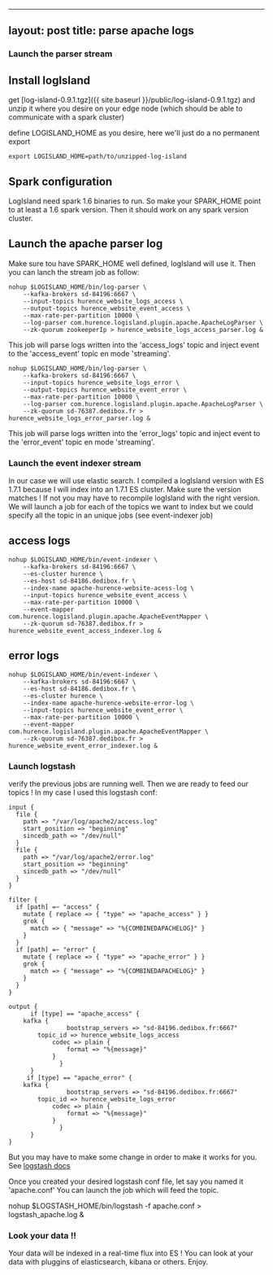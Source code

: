 ---
layout: post
title: parse apache logs
------------------------


### Launch the parser stream

## Install logIsland

get [log-island-0.9.1.tgz]({{ site.baseurl }}/public/log-island-0.9.1.tgz) 
and unzip it where you desire on your edge node 
(which should be able to communicate with a spark cluster)

define LOGISLAND_HOME as you desire, here we'll just do a no permanent export

    export LOGISLAND_HOME=path/to/unzipped-log-island

## Spark configuration

   LogIsland need spark 1.6 binaries to run. So make your SPARK_HOME
   point to at least a 1.6 spark version. Then it should work on any 
   spark version cluster.

## Launch the apache parser log

Make sure tou have SPARK_HOME well defined, logIsland will use it.
Then you can lanch the stream job as follow:

    nohup $LOGISLAND_HOME/bin/log-parser \
        --kafka-brokers sd-84196:6667 \
        --input-topics hurence_website_logs_access \
        --output-topics hurence_website_event_access \
        --max-rate-per-partition 10000 \
        --log-parser com.hurence.logisland.plugin.apache.ApacheLogParser \
        --zk-quorum zookeeperIp > hurence_website_logs_access_parser.log &
    
This job will parse logs written into the 'access_logs'
topic and inject event to the 'access_event' topic en mode 'streaming'.
    
    nohup $LOGISLAND_HOME/bin/log-parser \
        --kafka-brokers sd-84196:6667 \
        --input-topics hurence_website_logs_error \
        --output-topics hurence_website_event_error \
        --max-rate-per-partition 10000 \
        --log-parser com.hurence.logisland.plugin.apache.ApacheLogParser \
        --zk-quorum sd-76387.dedibox.fr > hurence_website_logs_error_parser.log &
    
This job will parse logs written into the 'error_logs'
topic and inject event to the 'error_event' topic en mode 'streaming'.



### Launch the event indexer stream

In our case we will use elastic search. I compiled a logIsland version with
ES 1.7.1 because I will index into an 1.7.1 ES cluster. Make sure the version
matches ! If not you may have to recompile logIsland with the right version.
We will launch a job for each of the topics we want to index but we could
specify all the topic in an unique jobs (see event-indexer job)

## access logs

    nohup $LOGISLAND_HOME/bin/event-indexer \
        --kafka-brokers sd-84196:6667 \
        --es-cluster hurence \
        --es-host sd-84186.dedibox.fr \
        --index-name apache-hurence-website-acess-log \
        --input-topics hurence_website_event_access \
        --max-rate-per-partition 10000 \
        --event-mapper com.hurence.logisland.plugin.apache.ApacheEventMapper \
        --zk-quorum sd-76387.dedibox.fr > hurence_website_event_access_indexer.log &
    
## error logs

    nohup $LOGISLAND_HOME/bin/event-indexer \
        --kafka-brokers sd-84196:6667 \
        --es-host sd-84186.dedibox.fr \
        --es-cluster hurence \
        --index-name apache-hurence-website-error-log \
        --input-topics hurence_website_event_error \
        --max-rate-per-partition 10000 \
        --event-mapper com.hurence.logisland.plugin.apache.ApacheEventMapper \
        --zk-quorum sd-76387.dedibox.fr > hurence_website_event_error_indexer.log &


### Launch logstash

verify the previous jobs are running well. Then we are ready to feed
our topics ! In my case I used this logstash conf:

    input {
      file {
        path => "/var/log/apache2/access.log"
        start_position => "beginning"
        sincedb_path => "/dev/null"
      }
      file {
        path => "/var/log/apache2/error.log"
        start_position => "beginning"
        sincedb_path => "/dev/null"
      }
    }
    
    filter {
      if [path] =~ "access" {
        mutate { replace => { "type" => "apache_access" } }
        grok {
          match => { "message" => "%{COMBINEDAPACHELOG}" }
        }
      }
      if [path] =~ "error" {
        mutate { replace => { "type" => "apache_error" } }
        grok {
          match => { "message" => "%{COMBINEDAPACHELOG}" }
        }
      }
    }
    
    output {
          if [type] == "apache_access" {
    	kafka {
                    bootstrap_servers => "sd-84196.dedibox.fr:6667"
    		topic_id => hurence_website_logs_access
            	codec => plain {
               		format => "%{message}"
            	}
          	      }
          } 
         if [type] == "apache_error" {
    	kafka {
                    bootstrap_servers => "sd-84196.dedibox.fr:6667"
    		topic_id => hurence_website_logs_error
            	codec => plain {
               		format => "%{message}"
            	}
          	      }
          }
    }
    
But you may have to make some change in order to make it works for you.
See [logstash docs](https://www.elastic.co/guide/en/logstash/current/getting-started-with-logstash.html)

Once you created your desired logstash conf file, let say you named it 'apache.conf'
You can launch the job which will feed the topic.

nohup $LOGSTASH_HOME/bin/logstash -f apache.conf > logstash_apache.log &

### Look your data !!

Your data will be indexed in a real-time flux into ES ! You can look 
at your data with pluggins of elasticsearch, kibana or others. Enjoy.